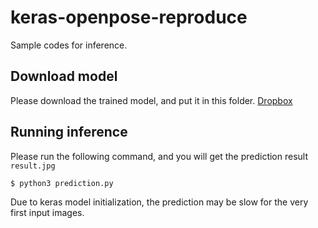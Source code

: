 # keras-openpose-reproduce

Sample codes for inference.


## Download model

Please download the trained model, and put it in this folder. [Dropbox](https://www.dropbox.com/s/76b3r8rj82wicik/weights.0100.h5?dl=0)


## Running inference

Please run the following command, and you will get the prediction result `result.jpg`

    $ python3 prediction.py

Due to keras model initialization, the prediction may be slow for the very first input images.